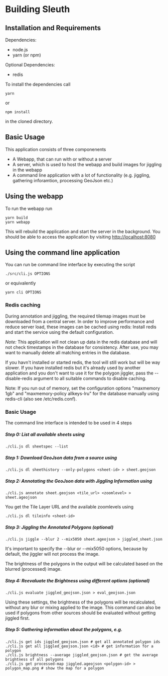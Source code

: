 # Building Sleuth

## Installation and Requirements

Dependencies:

- node.js
- yarn (or npm)

Optional Dependencies:

- redis

To install the dependencies call

	yarn

or

	npm install

in the cloned directory.

## Basic Usage

This application consists of three componenents

- A Webapp, that can run with or without a server
- A server, which is used to host the webapp and build images for jiggling in the webapp
- A command line application with a lot of functionality (e.g. jiggling, gathering inforamtion, processing GeoJson etc.)

## Using the webapp

To run the webapp run
	
	yarn build
	yarn webapp

This will rebuild the application and start the server in the background.
You should be able to access the application by visiting [http://localhost:8080](http://localhost:8080)


## Using the command line application

You can run be command line interface by executing the script

	./src/cli.js OPTIONS

or equivalently

	yarn cli OPTIONS


### Redis caching
During annotation and jiggling, the required tilemap images must be downloaded from a central server.
In order to improve performance and reduce server load, these images can be cached using redis:
Install redis and start the service using the default configuration.

*Note:* This application will not clean up data in the redis database and will not check timestamps in the database for consistency. After use, you may want to manually delete all matching entries in the database.

If you havn't installed or started redis, the tool will still work but will be way slower.
If you have installed redis but it's already used by another application and you don't want to use it for the polygon jiggler, pass the --disable-redis argument to all suitable commands to disable caching.

Note: If you run out of memory, set the configuration options "maxmemory 1gb" and "maxmemory-policy allkeys-lru" for the database manually using redis-cli (also see /etc/redis.conf).


### Basic Usage
The command line interface is intended to be used in 4 steps

##### Step 0: List all available sheets using
	./cli.js dl sheetspec --list

##### Step 1: Download GeoJson data from a source using

	./cli.js dl sheethistory --only-polygons <sheet-id> > sheet.geojson

##### Step 2: Annotating the GeoJson data with Jiggling Information using

	./cli.js annotate sheet.geojson <tile_url> <zoomlevel> > sheet.ageojson

You get the Tile Layer URL and the available zoomlevels using

	./cli.js dl tileinfo <sheet-id>

##### Step 3: Jiggling the Annotated Polygons (optional)

	./cli.js jiggle --blur 2 --mix5050 sheet.ageojson > jiggled_sheet.json

It's important to specify the --blur or --mix5050 options, because by default, the jiggler will not process the image.

The brightness of the polygons in the output will be calculated based on the blurred (processed) image.

##### Step 4: Reevaluate the Brightness using different options (optional)

	./cli.js evaluate jiggled_geojson.json > eval_geojson.json

Using these settings, the brightness of the polygons will be recalculated, without any blur or mixing applied to the image. This command can also be used if polygons from other sources should be evaluated without getting jiggled first.

##### Step 5: Gathering information about the polygons, e.g.

	./cli.js get ids jiggled_geojson.json # get all annotated polygon ids
	./cli.js get all jiggled_geojson.json <id> # get information for a polygon
	./cli.js brightness --average jiggled_geojson.json # get the average brightness of all polygons
	./cli.js get processed-map jiggled.ageojson <polygon-id> > polygon_map.png # show the map for a polygon
